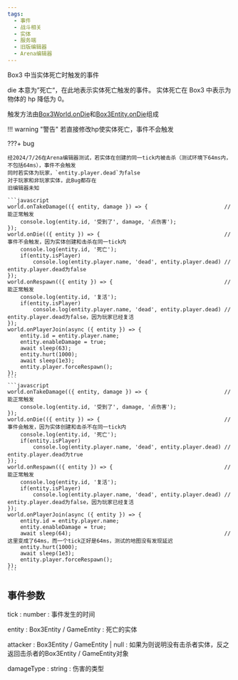```yaml
---
tags:
  - 事件
  - 战斗相关
  - 实体
  - 服务端
  - 旧版编辑器
  - Arena编辑器
---
```


Box3 中当实体死亡时触发的事件

die 本意为”死亡“，在此地表示实体死亡触发的事件。
实体死亡在 Box3 中表示为物体的 <property>hp</property> 降低为 0。

触发方法由[Box3World.onDie]()和[Box3Entity.onDie]()组成

!!! warning "警告"
    若直接修改<property>hp</property>使实体死亡，事件不会触发

???+ bug

    经2024/7/26在Arena编辑器测试，若实体在创建的同一tick内被击杀（测试环境下64ms内，不包括64ms），事件不会触发  
    同时若实体为玩家，`entity.player.dead`为false  
    对于玩家和非玩家实体，此Bug都存在  
    旧编辑器未知

    ```javascript
    world.onTakeDamage(({ entity, damage }) => {                        // 能正常触发
        console.log(entity.id, '受到了', damage, '点伤害');
    });
    world.onDie(({ entity }) => {                                       // 事件不会触发，因为实体创建和击杀在同一tick内
        console.log(entity.id, '死亡');
        if(entity.isPlayer)
            console.log(entity.player.name, 'dead', entity.player.dead) // entity.player.dead为false
    });
    world.onRespawn(({ entity }) => {                                   // 能正常触发
        console.log(entity.id, '复活');
        if(entity.isPlayer)
            console.log(entity.player.name, 'dead', entity.player.dead) // entity.player.dead为false，因为玩家已经复活
    });
    world.onPlayerJoin(async ({ entity }) => {
        entity.id = entity.player.name;
        entity.enableDamage = true;
        await sleep(63);
        entity.hurt(1000);
        await sleep(1e3);
        entity.player.forceRespawn();
    });
    ```
    ```javascript
    world.onTakeDamage(({ entity, damage }) => {                        // 能正常触发
        console.log(entity.id, '受到了', damage, '点伤害');
    });
    world.onDie(({ entity }) => {                                       // 事件会触发，因为实体创建和击杀不在同一tick内
        console.log(entity.id, '死亡');
        if(entity.isPlayer)
            console.log(entity.player.name, 'dead', entity.player.dead) // entity.player.dead为true
    });
    world.onRespawn(({ entity }) => {                                   // 能正常触发
        console.log(entity.id, '复活');
        if(entity.isPlayer)
            console.log(entity.player.name, 'dead', entity.player.dead) // entity.player.dead为false，因为玩家已经复活
    });
    world.onPlayerJoin(async ({ entity }) => {
        entity.id = entity.player.name;
        entity.enableDamage = true;
        await sleep(64);                                                // 这里变成了64ms，而一个tick正好是64ms，测试的地图没有发现延迟
        entity.hurt(1000);
        await sleep(1e3);
        entity.player.forceRespawn();
    });
    ```

## 事件参数

<property>tick</property> : <def>number</def>
: 事件发生的时间

<property>entity</property> : <def>Box3Entity</def> / <def>GameEntity</def>
: 死亡的实体

<property>attacker</property> : <def>Box3Entity</def> / <def>GameEntity</def> | <def>null</def>
: 如果为[](null)则说明没有击杀者实体，反之返回击杀者的<def>Box3Entity</def> / <def>GameEntity</def>对象

<property>damageType</property> : <def>string</def>
: 伤害的类型
